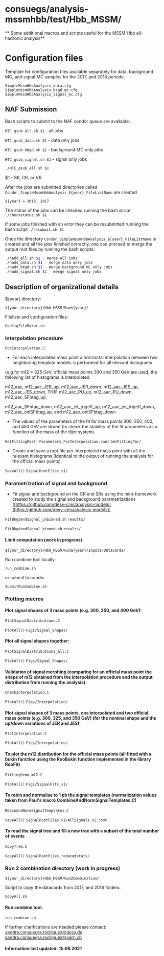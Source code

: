 # consuegs/analysis-mssmhbb/test/Hbb_MSSM/ 

** Some additional macros and scripts useful for the MSSM Hbb all-hadronic analysis**

# Configuration files
Template for configuration files available separately for data, background MC, and signal MC samples for the 2017, and 2018 periods:

    SimpleMssmHbbAnalysis_data.cfg
    SimpleMssmHbbAnalysis_bkgd_mc.cfg
    SimpleMssmHbbAnalysis_signal_mc.cfg


## NAF Submission

Bash scripts to submit to the NAF condor queue are available:

`HTC_qsub_all.sh $1` - all jobs

`HTC_qsub_data.sh $1` - data only jobs 

`HTC_qsub_bkgd.sh $1` - background MC only jobs 

`HTC_qsub_signal.sh $1` - signal only jobs 

```bash
./HTC_qsub_all.sh $1
```
$1 - SR, CR, or VR


After the jobs are submitted directories called `Condor_SimpleMssmHbbAnalysis_${year}_FileListName` are created

`${year} = 2016, 2017`

The status of the jobs can be checked running the bash script `./checkstatus.sh $1`

If some jobs finished with an error they can be resubmitted running the bash script `./resubmit.sh $1`

Once the directory `Condor_SimpleMssmHbbAnalysis_${year}_FileListName` is created and all the jobs finished correctly, one can proceed to merge the output root files by running the bash scripts:

```bash
./hadd_all.sh $1 - merge all jobs
./hadd_data.sh $1 - merge data only jobs 
./hadd_bkgd.sh $1 - merge background MC only jobs 
./hadd_signal.sh $1 - merge signal only jobs 

```

## Description of organizational details

${year} directory:

`${your_directory}/Hbb_MSSM/Run${year}/`

Filelists and configuration files:

`ConfigFileMaker.sh`


### Interpolation procedure

`ForInterpolation.C:`

* For each interpolated mass point a horizontal interpolation between two neighboring template models is performed for all relevant histograms

(e.g for m12 = 325 GeV, official mass points 300 and 350 GeV are used, the following list of histograms is interpolated: 
 
 m12_aac, m12_aac_JER_up, m12_aac_JER_down, m12_aac_JES_up, m12_aac_JES_down, TH1F	m12_aac_PU_up, m12_aac_PU_down, m12_aac_SFbtag_up, 
 
 m12_aac_SFbtag_down, m12_aac_jet_trigeff_up, m12_aac_jet_trigeff_down, m12_aac_onlSFbtag_up, and m12_aac_onlSFbtag_down
 
* The values of the parameters of the fit for mass points 300, 350, 400, and 450 GeV are stored (to check the stability of the fit parameters as a function of the mass of the dijet system) 

`GetFittingPar()` `Parameters_ForInterpolation.root`  `GetFittingPar/`

* Create and save a root file per interpolated mass point with all the relevant histograms (identical to the output of running the analysis for the official mass points)

`SaveAll()`  `SignalRootFiles_v1/`


### Parametrization of signal and background

* Fit signal and background on the CR and SRs using the mini-framework created to study the signal and background parametrizations ([https://github.com/desy-cms/analysis-models](https://github.com/desy-cms/analysis-models))

`FitBkgdandSignal_unbinned.sh`  `results/`

`FitBkgdandSignal_binned.sh`    `results/`


#### Limit computation (work in progress)

`${your_directory}/Hbb_MSSM/Run${year}/Inputs/DataCards/`

Run combine tool locally:

`run_combine.sh`

or submit to condor

`SubmitRunCombine.sh`


### Plotting macros 

#### Plot signal shapes of 3 mass points (e.g. 300, 350, and 400 GeV):

`PlotSignalDistributions.C`

`PlotAll()` `Figs/Signal_Shapes/`


#### Plot all signal shapes together:

`PlotSignalDistributions_all.C` 

`PlotAll()` `Figs/Signal_Shapes/`


#### Validation of signal morphing (comparing for an official mass point the shape of m12 obtained from the interpolation procedure and the output distribution from running the analysis):
 
`CheckInterpolation.C`

`PlotAll()` `Figs/Interpolation/`


#### Plot signal shapes of 3 mass points, one interpolated and two official mass points (e.g. 300, 325, and 350 GeV) (for the nominal shape and the up/down variations of JER and JES):

`PlotInterpolation.C`

`PlotAll()` `Figs/Interpolation/`


#### To plot the m12 distribution for the official mass points (all fitted with a bukin function using the RooBukin function implemented in the library RooFit)
  
`FittingDemo_m12.C`
 
`PlotAll()` `Figs/SignalFits_v1/`


#### To rebin and normalise to 1 pb the signal templates (normalization values taken from Paul's macro CombineAndNormSignalTemplates.C)
 
`RebinAndNormSignalTemplates.C`

`SaveAll()` `SignalRootFiles_v1/AllSignals_v1.root`


#### To read the signal tree and fill a new tree with a subset of the total number of events

`CopyTree.C`

`CopyAll()` `SignalRootFiles_reducedstats/`


### Run 2 combination directory (work in progress)

`${your_directory}/Hbb_MSSM/Run2Combination/`

Script to copy the datacards from 2017, and 2018 folders:

`CopyAll.sh`

#### Run combine tool:

`run_combine.sh`


If further clarifications are needed please contact: [sandra.consuegra.rodriguez@desy.de](sandra.consuegra.rodriguez@desy.de), [sandra.consuegra.rodriguez@cern.ch](sandra.consuegra.rodriguez@cern.ch)

#### Information last updated: 15.06.2021
